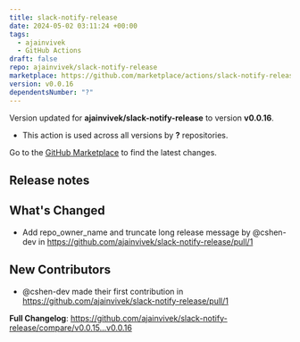 ```yaml
---
title: slack-notify-release
date: 2024-05-02 03:11:24 +00:00
tags:
  - ajainvivek
  - GitHub Actions
draft: false
repo: ajainvivek/slack-notify-release
marketplace: https://github.com/marketplace/actions/slack-notify-release
version: v0.0.16
dependentsNumber: "?"
---
```



Version updated for **ajainvivek/slack-notify-release** to version **v0.0.16**.
- This action is used across all versions by **?** repositories.

Go to the [GitHub Marketplace](https://github.com/marketplace/actions/slack-notify-release) to find the latest changes.

## Release notes

## What's Changed
* Add repo_owner_name and truncate long release message by @cshen-dev in https://github.com/ajainvivek/slack-notify-release/pull/1

## New Contributors
* @cshen-dev made their first contribution in https://github.com/ajainvivek/slack-notify-release/pull/1

**Full Changelog**: https://github.com/ajainvivek/slack-notify-release/compare/v0.0.15...v0.0.16
